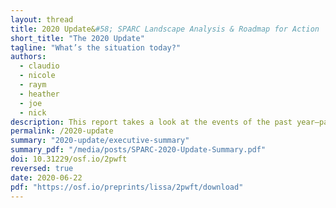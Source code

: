 ```yaml
---
layout: thread
title: 2020 Update&#58; SPARC Landscape Analysis & Roadmap for Action
short_title: "The 2020 Update"
tagline: "What’s the situation today?"
authors:
  - claudio
  - nicole
  - raym
  - heather
  - joe
  - nick
description: This report takes a look at the events of the past year—particularly the global COVID health crisis and its resulting economic impact—and provides updates on the academic publishing market landscape and the status of the key companies involved.
permalink: /2020-update
summary: "2020-update/executive-summary"
summary_pdf: "/media/posts/SPARC-2020-Update-Summary.pdf"
doi: 10.31229/osf.io/2pwft
reversed: true
date: 2020-06-22
pdf: "https://osf.io/preprints/lissa/2pwft/download"
---
```


